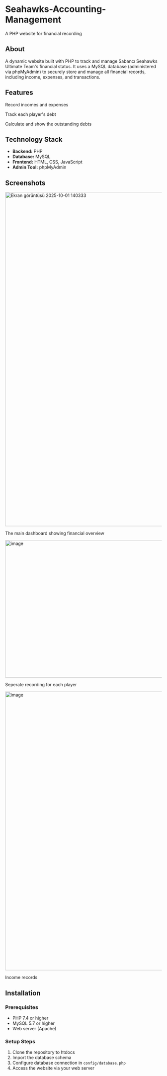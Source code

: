 # Seahawks-Accounting-Management

A PHP website for financial recording

## About

A dynamic website built with PHP to track and manage Sabancı Seahawks Ultimate Team's financial status. It uses a MySQL database (administered via phpMyAdmin) to securely store and manage all financial records, including income, expenses, and transactions.

## Features

Record incomes and expenses

Track each player's debt 

Calculate and show the outstanding debts

## Technology Stack

- **Backend:** PHP
- **Database:** MySQL
- **Frontend:** HTML, CSS, JavaScript
- **Admin Tool:** phpMyAdmin

## Screenshots

<img width="1893" height="1075" alt="Ekran görüntüsü 2025-10-01 140333" src="https://github.com/user-attachments/assets/b0e706ae-3d64-4751-ad3c-a636fc033bd1" />

The main dashboard showing financial overview


<img width="1555" height="442" alt="image" src="https://github.com/user-attachments/assets/655e3a11-aa5a-43e6-8e3f-36558069cbc0" />

Seperate recording for each player


<img width="1803" height="897" alt="image" src="https://github.com/user-attachments/assets/7ba9270f-479b-4f25-b2f7-83aba65e3b59" />

Income records

## Installation

### Prerequisites
- PHP 7.4 or higher
- MySQL 5.7 or higher
- Web server (Apache)

### Setup Steps
1. Clone the repository to htdocs
2. Import the database schema 
3. Configure database connection in `config/database.php`
4. Access the website via your web server






